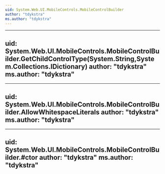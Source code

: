 ```yaml
---
uid: System.Web.UI.MobileControls.MobileControlBuilder
author: "tdykstra"
ms.author: "tdykstra"
---
```


---
uid: System.Web.UI.MobileControls.MobileControlBuilder.GetChildControlType(System.String,System.Collections.IDictionary)
author: "tdykstra"
ms.author: "tdykstra"
---

---
uid: System.Web.UI.MobileControls.MobileControlBuilder.AllowWhitespaceLiterals
author: "tdykstra"
ms.author: "tdykstra"
---

---
uid: System.Web.UI.MobileControls.MobileControlBuilder.#ctor
author: "tdykstra"
ms.author: "tdykstra"
---
